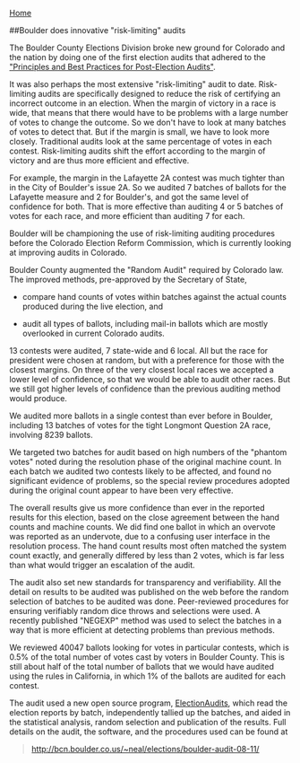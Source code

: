 <title>Overview - Boulder County 2008 General Election Audit</title>
<p> <a href="/~neal/elections/boulder-audit-08-11/">Home</a> </p>

##Boulder does innovative "risk-limiting" audits

The Boulder County Elections Division broke new ground for Colorado and
the nation by doing one of the first election audits that adhered to the
["Principles and Best Practices for Post-Election Audits"](http://electionaudits.org/principles/).

It was also perhaps the most extensive "risk-limiting" audit to date.
Risk-limiting audits
are specifically designed to reduce the risk of certifying an
incorrect outcome in an election.  When the margin of victory in a
race is wide, that means that there would have to be problems with a
large number of votes to change the outcome.  So we don't have to look
at many batches of votes to detect that.  But if the margin is small,
we have to look more closely.  Traditional audits look at the same
percentage of votes in each contest.  Risk-limiting audits shift the
effort according to the margin of victory and are thus more efficient
and effective.

For example, the margin in the Lafayette 2A contest was much tighter
than in the City of Boulder's issue 2A.  So we audited 7 batches of
ballots for the Lafayette measure and 2 for Boulder's, and got the
same level of confidence for both.  That is more effective than
auditing 4 or 5 batches of votes for each race, and more efficient
than auditing 7 for each.

Boulder will be championing the use of risk-limiting auditing
procedures before the Colorado Election Reform Commission, which is
currently looking at improving audits in Colorado.

Boulder County augmented the "Random Audit" required by Colorado
law. The improved methods, pre-approved by the Secretary of State,

 * compare hand counts of votes within batches against the actual counts
produced during the live election, and

 * audit all types of ballots, including mail-in ballots which
are mostly overlooked in current Colorado audits.

13 contests were audited, 7 state-wide and 6 local.  All but the race
for president were chosen at random, but with a preference for those
with the closest margins.  On three of the very closest local races we
accepted a lower level of confidence, so that we would be
able to audit other races.  But we still got higher levels
of confidence than the previous auditing method would produce.

We audited more ballots in a single contest than ever before in
Boulder, including 13 batches of votes for the tight Longmont Question
2A race, involving 8239 ballots.

We targeted two batches for audit based on high numbers of the "phantom
votes" noted during the resolution phase of the original machine count.
In each batch we audited two contests likely to be affected, and found
no significant evidence of problems, so the special review procedures adopted
during the original count appear to have been very effective.

The overall results give us more confidence than ever in the reported results
for this election, based on the close agreement between the hand counts and
machine counts.  We did find one ballot in which an overvote was
reported as an undervote, due to a confusing user interface in the
resolution process.  The hand count results most often matched the
system count exactly, and generally differed by less than 2 votes,
which is far less than what would trigger an escalation of the
audit.

The audit also set new standards for transparency and verifiability.
All the detail on results to be audited was published on the web
before the random selection of batches to be audited was done.
Peer-reviewed procedures for ensuring verifiably random dice throws
and selections were used.  A recently published "NEGEXP" method was used
to select the batches in a way that is more efficient at detecting
problems than previous methods.

We reviewed 40047 ballots looking for votes in particular contests, which
is 0.5% of the total number of votes cast by voters in Boulder County.
This is still about half of the total number of ballots that we would
have audited using the rules in California, in which 1% of the
ballots are audited for each contest.

The audit used a new open source program, [ElectionAudits](http://neal.mcburnett.org/electionaudits/), which read
the election reports by batch, independently tallied up the batches,
and aided in the statistical analysis, random selection and publication
of the results.  Full details on the audit, the software, and the
procedures used can be found at

> <http://bcn.boulder.co.us/~neal/elections/boulder-audit-08-11/>
